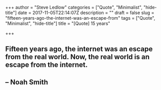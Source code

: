 +++
author = "Steve Ledlow"
categories = ["Quote", "Minimalist", "hide-title"]
date = 2017-11-05T22:14:07Z
description = ""
draft = false
slug = "fifteen-years-ago-the-internet-was-an-escape-from"
tags = ["Quote", "Minimalist", "hide-title"]
title = "[Quote] 15 years"

+++


## Fifteen years ago, the internet was an escape from the real world. Now, the real world is an escape from the internet.
## – Noah Smith


